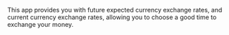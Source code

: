 This app provides you with future expected currency exchange rates, and current currency exchange rates, allowing you to choose a good time to exchange your money.
